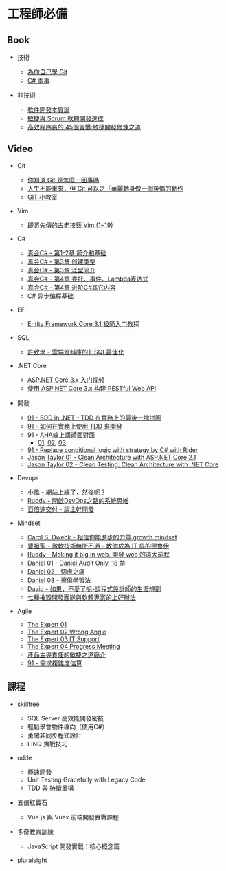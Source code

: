 # 工程師必備

## Book

- 技術
    - [為你自己學 Git ](https://gitbook.tw/)
    - [C# 本事](https://leanpub.com/csharp-kungfu)

- 非技術
    - [軟件開發本質論](https://www.tenlong.com.tw/products/9787115441102)
    - [敏捷與 Scrum 軟體開發速成](https://www.tenlong.com.tw/products/9789864340538)
    - [高效程序員的 45個習慣:敏捷開發修煉之道](https://www.tenlong.com.tw/products/9787115370365)


## Video

- Git
    - [你知道 Git 是怎麼一回事嗎](https://www.youtube.com/watch?v=LgTf7m5B0xA&t=2s)
    - [人生不能重來，但 Git 可以之「華麗轉身做一個後悔的動作](https://www.youtube.com/watch?v=kzRfS-AS0g0)
    - [GIT 小教室](https://www.youtube.com/playlist?list=PLBd8JGCAcUAF2_im__kqZTfEAKnlmfPJy)
    
- Vim
    - [即將失傳的古老技藝 Vim (1~19)](https://www.youtube.com/playlist?list=PLBd8JGCAcUAH56L2CYF7SmWJYKwHQYUDI)

- C#
    - [真会C# - 第1-2章 简介和基础](https://www.bilibili.com/video/BV1vb411V7u7)
    - [真会C# - 第3章 创建类型](https://www.bilibili.com/video/BV1k4411H7aM)
    - [真会C# - 第3章 泛型简介](https://www.bilibili.com/video/BV1A4411F7fj)
    - [真会C# - 第4章 委托、事件、Lambda表达式](https://www.bilibili.com/video/BV1Ht41137R1)
    - [真会C# - 第4章 进阶C#其它内容](https://www.bilibili.com/video/BV1At411N74o)
    - [C# 异步编程基础](https://www.bilibili.com/video/BV1Zf4y117fs)

- EF
    - [Entity Framework Core 3.1 极简入门教程](https://www.bilibili.com/video/BV1xa4y1v7rR)

- SQL
    - [許致學 - 雲端資料庫的T-SQL最佳化](https://channel9.msdn.com/Events/MVP-Virtual-Conference/MVP-Comcamp-Taiwan-2014/T-SQL-Optimization-For-Cloud-Database)

- .NET Core
    - [ASP.NET Core 3.x 入门视频](https://www.bilibili.com/video/BV1c441167KQ)
    - [使用 ASP.NET Core 3.x 构建 RESTful Web API](https://www.bilibili.com/video/av77957694)

- 開發
    - [91 - BDD in .NET - TDD 在實務上的最後一塊拼圖](https://www.youtube.com/watch?v=1tOjSI9ehJ4&list=PL1kj4rMQpe0r73e0VrJgdj0AAJ7V4Sv8p)
    - [91 - 如何在實務上使用 TDD 來開發](https://www.youtube.com/watch?v=dZ_uZmoO2Aw)
    - 91 - AHA線上講師面對面
        - [01](https://www.youtube.com/watch?v=Zu3AIlGCovY), [02](https://www.youtube.com/watch?v=rM55rupxYXk), [03](https://www.youtube.com/watch?v=xKxU2ogmKuU)
    - [91 - Replace conditional logic with strategy by C# with Rider](https://www.youtube.com/watch?v=9rfVe6Uikt0)
    - [Jason Taylor 01 - Clean Architecture with ASP.NET Core 2.1](https://www.youtube.com/watch?v=_lwCVE_XgqI)
    - [Jason Taylor 02 - Clean Testing: Clean Architecture with .NET Core](https://www.youtube.com/watch?v=T6NRcX1vnz8)

- Devops
    - [小風 - 網站上線了，然後呢？](https://www.youtube.com/watch?v=9HougLB72S0)
    - [Ruddy - 開啟DevOps之路的系統思維](https://www.youtube.com/watch?v=wlFMIQOhgAE)
    - [百倍速交付 - 談主幹開發](https://www.youtube.com/watch?v=S4_PTkuavBI)
        

- Mindset
    - [Carol S. Dweck - 相信你能進步的力量 growth mindset](https://www.youtube.com/watch?v=NcvEFiiC_RA&list=PL1kj4rMQpe0pMOI4dIrhdG03i2f5vC7Wd)
    - [曹祖聖 - 微軟技術無所不通 - 教你成為 IT 界的德魯伊](https://www.youtube.com/watch?v=LlsKa4_yI48&list=PL1kj4rMQpe0r73e0VrJgdj0AAJ7V4Sv8p)
    - [Ruddy - Making it big in web. 開發 web 的遠大前程](https://www.youtube.com/watch?v=hWOrTkKXlp4&list=PL1kj4rMQpe0r73e0VrJgdj0AAJ7V4Sv8p)
    - [Daniel 01 - Daniel Audlt Only, 18 禁](https://www.youtube.com/watch?v=xZK0TDzF2rU&list=PL1kj4rMQpe0pMOI4dIrhdG03i2f5vC7Wd)
    - [Daniel 02 - 切膚之痛](https://www.youtube.com/watch?v=-ACI_bOqiwc&list=PL1kj4rMQpe0pMOI4dIrhdG03i2f5vC7Wd)
    - [Daniel 03 - 擦傷學習法](https://www.youtube.com/watch?v=1B8KjJOzKU4&list=PL1kj4rMQpe0r7IDuRCrXai-gaMoz8v7iU)
    - [David - 如果，不愛了呢-談程式設計師的生涯規劃](https://channel9.msdn.com/Events/MVP-Virtual-Conference/MVP-Comcamp-Taiwan-2014/Career-Development-For-Programmers)
    - [七種摧毀開發團隊與軟體專案的上好辦法](https://channel9.msdn.com/Events/MVP-Virtual-Conference/2015-Taiwan-MVP-Comcamp/7-ways)
    
- Agile
    - [The Expert 01](https://www.youtube.com/watch?v=BKorP55Aqvg&list=PL1kj4rMQpe0r73e0VrJgdj0AAJ7V4Sv8p)
    - [The Expert 02 Wrong Angle](https://www.youtube.com/watch?v=mokllJ_Sz_g&list=PLKlTnphWMK_pbfHE4VilQg3GjVuXJdo5I)
    - [The Expert 03 IT Support](https://www.youtube.com/watch?v=ZOzzRlc_qho&list=PLKlTnphWMK_pbfHE4VilQg3GjVuXJdo5I)
    - [The Expert 04 Progress Meeting](https://www.youtube.com/watch?v=u8Kt7fRa2Wc&list=PLKlTnphWMK_pbfHE4VilQg3GjVuXJdo5I)
    - [產品主導責任的敏捷之道簡介](https://www.youtube.com/watch?v=502ILHjX9EE)
    - [91 - 需求複雜度估算](https://www.youtube.com/watch?v=eekUWYrvcQ8)


## 課程

- skilltree
    - SQL Server 高效能開發密技 
    - 輕鬆學會物件導向（使用C#）
    - 勇闖非同步程式設計
    - LINQ 實戰技巧

- odde
    - 極速開發
    - Unit Testing Gracefully with Legacy Code
    - TDD 與 持續重構

- 五倍紅寶石
    - Vue.js 與 Vuex 前端開發實戰課程

- 多奇教育訓練
    - JavaScript 開發實戰：核心概念篇
    
- pluralsight